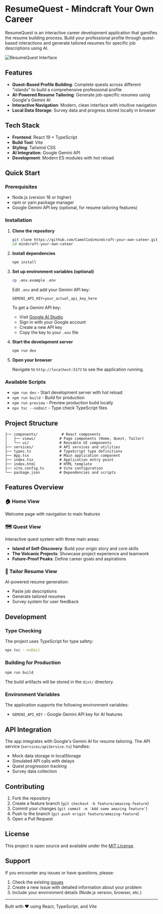 # ResumeQuest - Mindcraft Your Own Career

ResumeQuest is an interactive career development application that gamifies the resume building process. Build your professional profile through quest-based interactions and generate tailored resumes for specific job descriptions using AI.

![ResumeQuest Interface](https://github.com/user-attachments/assets/f98f2bc6-1809-40d8-8046-ed72b7067bac)

## Features

- **Quest-Based Profile Building**: Complete quests across different "islands" to build a comprehensive professional profile
- **AI-Powered Resume Tailoring**: Generate job-specific resumes using Google's Gemini AI
- **Interactive Navigation**: Modern, clean interface with intuitive navigation
- **Local Data Storage**: Survey data and progress stored locally in browser

## Tech Stack

- **Frontend**: React 19 + TypeScript
- **Build Tool**: Vite
- **Styling**: Tailwind CSS
- **AI Integration**: Google Gemini API
- **Development**: Modern ES modules with hot reload

## Quick Start

### Prerequisites

- Node.js (version 16 or higher)
- npm or yarn package manager
- Google Gemini API key (optional, for resume tailoring features)

### Installation

1. **Clone the repository**
   ```bash
   git clone https://github.com/CamelCod/mindcraft-your-own-cateer.git
   cd mindcraft-your-own-cateer
   ```

2. **Install dependencies**
   ```bash
   npm install
   ```

3. **Set up environment variables (optional)**
   ```bash
   cp .env.example .env
   ```
   
   Edit `.env` and add your Gemini API key:
   ```env
   GEMINI_API_KEY=your_actual_api_key_here
   ```

   To get a Gemini API key:
   - Visit [Google AI Studio](https://makersuite.google.com/app/apikey)
   - Sign in with your Google account
   - Create a new API key
   - Copy the key to your `.env` file

4. **Start the development server**
   ```bash
   npm run dev
   ```

5. **Open your browser**
   
   Navigate to `http://localhost:5173` to see the application running.

### Available Scripts

- `npm run dev` - Start development server with hot reload
- `npm run build` - Build for production
- `npm run preview` - Preview production build locally
- `npx tsc --noEmit` - Type check TypeScript files

## Project Structure

```
├── components/           # React components
│   ├── views/           # Page components (Home, Quest, Tailor)
│   └── ui/              # Reusable UI components
├── services/            # API services and utilities
├── types.ts             # TypeScript type definitions
├── App.tsx              # Main application component
├── index.tsx            # Application entry point
├── index.html           # HTML template
├── vite.config.ts       # Vite configuration
└── package.json         # Dependencies and scripts
```

## Features Overview

### 🏠 Home View
Welcome page with navigation to main features

### 🗺️ Quest View  
Interactive quest system with three main areas:
- **Island of Self-Discovery**: Build your origin story and core skills
- **The Volcanic Projects**: Showcase project experience and teamwork
- **Future-Proof Peaks**: Define career goals and aspirations

### 📝 Tailor Resume View
AI-powered resume generation:
- Paste job descriptions
- Generate tailored resumes
- Survey system for user feedback

## Development

### Type Checking
The project uses TypeScript for type safety:
```bash
npx tsc --noEmit
```

### Building for Production
```bash
npm run build
```

The build artifacts will be stored in the `dist/` directory.

### Environment Variables
The application supports the following environment variables:

- `GEMINI_API_KEY` - Google Gemini API key for AI features

## API Integration

The app integrates with Google's Gemini AI for resume tailoring. The API service (`services/apiService.ts`) handles:
- Mock data storage in localStorage
- Simulated API calls with delays
- Quest progression tracking
- Survey data collection

## Contributing

1. Fork the repository
2. Create a feature branch (`git checkout -b feature/amazing-feature`)
3. Commit your changes (`git commit -m 'Add some amazing feature'`)
4. Push to the branch (`git push origin feature/amazing-feature`)
5. Open a Pull Request

## License

This project is open source and available under the [MIT License](LICENSE).

## Support

If you encounter any issues or have questions, please:
1. Check the existing [issues](https://github.com/CamelCod/mindcraft-your-own-cateer/issues)
2. Create a new issue with detailed information about your problem
3. Include your environment details (Node.js version, browser, etc.)

---

Built with ❤️ using React, TypeScript, and Vite